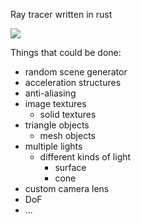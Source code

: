 Ray tracer written in rust

![](https://github.com/ekarpp/rust_tracer/blob/master/cover.png?raw=true)

Things that could be done:
- random scene generator
- acceleration structures
- anti-aliasing
- image textures
  - solid textures
- triangle objects
  - mesh objects
- multiple lights
  - different kinds of light
    - surface
    - cone
- custom camera lens
- DoF
- ...
